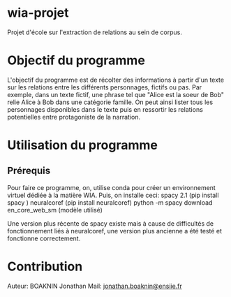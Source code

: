# wia-projet
Projet d'école sur l'extraction de relations au sein de corpus.

# Objectif du programme
L'objectif du programme est de récolter des informations à partir d'un texte sur les relations entre les différents personnages, fictifs ou pas. Par exemple, dans un texte fictif, une phrase tel que "Alice est la soeur de Bob" relie Alice 
à Bob dans une catégorie famille. On peut ainsi lister tous les personnages disponibles dans le texte puis en ressortir les relations potentielles entre protagoniste de la narration.

# Utilisation du programme
## Prérequis
Pour faire ce programme, on, utilise conda pour créer un environnement virtuel dédiée à la matière WIA. Puis, on installe ceci:
spacy 2.1 (pip install spacy )
neuralcoref (pip install neuralcoref)
python -m spacy download en_core_web_sm (modèle utilisé)

Une version plus récente de spacy existe mais à cause de difficultés de fonctionnement liés à neuralcoref, une version plus ancienne a été testé et fonctionne correctement.

# Contribution
Auteur: BOAKNIN Jonathan
Mail: jonathan.boaknin@ensiie.fr

